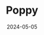 ---
date: 2024-05-05
featured_image: Poppy-20240424-2.jpg
title: Poppy
description: 
tags: ["poppy"]
---